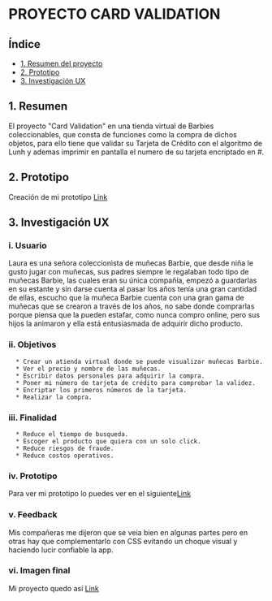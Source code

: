 # PROYECTO CARD VALIDATION
## Índice
  * [1. Resumen del proyecto](#1-resumen)
  * [2. Prototipo](#2-prototipo)
  * [3. Investigación UX](#3-investigación-ux)
 

## 1. Resumen 
El proyecto "Card Validation" en una tienda virtual de Barbies coleccionables, que consta de funciones como la compra de dichos objetos, para ello tiene que validar su Tarjeta de Crédito con el algoritmo de Lunh y ademas imprimir en pantalla el numero de su tarjeta encriptado en #.
## 2. Prototipo
Creación de mi prototipo [Link](https://www.figma.com/file/UWOI57LrkPnaP8prlGTT0g/Prototyping-in-Figma?node-id=0%3A1)

## 3. Investigación UX
  ### i. Usuario

  Laura es una señora coleccionista de muñecas Barbie, que desde niña le gusto jugar con muñecas, sus padres siempre le regalaban todo tipo de muñecas Barbie, las cuales eran su única compañía, empezó a guardarlas en su estante y sin darse cuenta al pasar los años tenía una gran cantidad de ellas, escucho que la muñeca Barbie cuenta con una gran gama de muñecas que se crearon a través de los años, no sabe donde comprarlas porque piensa que la pueden estafar, como nunca compro online, pero sus hijos la animaron y ella está entusiasmada de adquirir dicho producto.

   ### ii. Objetivos
      * Crear un atienda virtual donde se puede visualizar muñecas Barbie.
      * Ver el precio y nombre de las muñecas.
      * Escribir datos personales para adquirir la compra.
      * Poner mi número de tarjeta de crédito para comprobar la validez.
      * Encriptar los primeros números de la tarjeta.
      * Realizar la compra.

  ### iii. Finalidad
      * Reduce el tiempo de busqueda.
      * Escoger el producto que quiera con un solo click.
      * Reduce riesgos de fraude.
      * Reduce costos operativos.

  ### iv. Prototipo
  Para ver mi prototipo lo puedes ver en el siguiente[Link](https://www.figma.com/file/UWOI57LrkPnaP8prlGTT0g/Prototyping-in-Figma?node-id=0%3A1)
  ### v. Feedback
  Mis compañeras me dijeron que se veia bien en algunas partes pero en otras hay que complementarlo con CSS evitando un choque visual y haciendo lucir confiable la app.

  ### vi. Imagen final
  Mi proyecto quedo así [Link](https://www.figma.com/file/UWOI57LrkPnaP8prlGTT0g/Prototyping-in-Figma?node-id=0%3A1)

  
  


